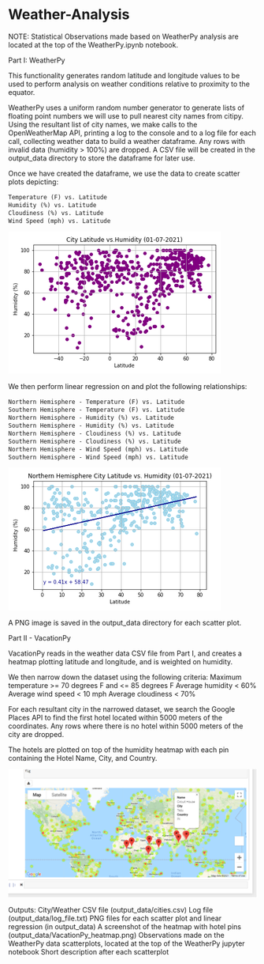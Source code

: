 # Weather-Analysis


NOTE: Statistical Observations made based on WeatherPy analysis are located at the top of the WeatherPy.ipynb notebook.


Part I: WeatherPy

This functionality generates random latitude and longitude values to be used to perform analysis on weather conditions relative to proximity to the equator.

WeatherPy uses a uniform random number generator to generate lists of floating point numbers we will use to pull nearest city names from citipy.  Using the resultant list of
city names, we make calls to the OpenWeatherMap API, printing a log to the console and to a log file for each call, collecting weather data to build a weather dataframe.  Any
rows with invalid data (humidity > 100%) are dropped.  A CSV file will be created in the output_data directory to store the dataframe for later use.

Once we have created the dataframe, we use the data to create scatter plots depicting:

    Temperature (F) vs. Latitude
    Humidity (%) vs. Latitude
    Cloudiness (%) vs. Latitude
    Wind Speed (mph) vs. Latitude

![image](/WeatherPy/output_data/LatvHumidity_scatter01-07-2021.png)

We then perform linear regression on and plot the following relationships:

    Northern Hemisphere - Temperature (F) vs. Latitude
    Southern Hemisphere - Temperature (F) vs. Latitude
    Northern Hemisphere - Humidity (%) vs. Latitude
    Southern Hemisphere - Humidity (%) vs. Latitude
    Northern Hemisphere - Cloudiness (%) vs. Latitude
    Southern Hemisphere - Cloudiness (%) vs. Latitude
    Northern Hemisphere - Wind Speed (mph) vs. Latitude
    Southern Hemisphere - Wind Speed (mph) vs. Latitude
    
    
 ![image](/WeatherPy/output_data/Northern_LatvHumidity_linregress01-07-2021.png)

A PNG image is saved in the output_data directory for each scatter plot.


Part II - VacationPy


VacationPy reads in the weather data CSV file from Part I, and creates a heatmap plotting latitude and longitude, and is weighted on humidity.

We then narrow down the dataset using the following criteria:
    Maximum temperature >= 70 degrees F and <= 85 degrees F
    Average humidity < 60%
    Average wind speed < 10 mph
    Average cloudiness < 70%



For each resultant city in the narrowed dataset, we search the Google Places API to find the first hotel located within 5000 meters of the coordinates.
Any rows where there is no hotel within 5000 meters of the city are dropped.


The hotels are plotted on top of the humidity heatmap with each pin containing the Hotel Name, City, and Country.

![image](/WeatherPy/output_data/VacationPy_heatmap.png)


Outputs:
City/Weather CSV file (output_data/cities.csv)
Log file (output_data/log_file.txt)
PNG files for each scatter plot and linear regression (in output_data)
A screenshot of the heatmap with hotel pins (output_data/VacationPy_heatmap.png)
Observations made on the WeatherPy data scatterplots, located at the top of the WeatherPy jupyter notebook
Short description after each scatterplot


